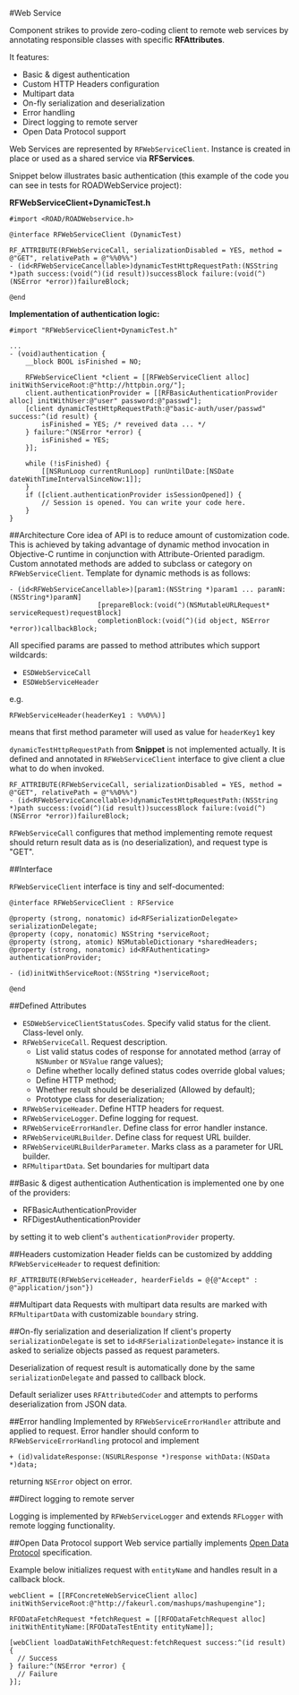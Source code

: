 
#Web Service

Component strikes to provide zero-coding client to remote web services by annotating responsible classes with specific  **RFAttributes**.

It features:

* Basic & digest authentication
* Custom HTTP Headers configuration
* Multipart data
* On-fly serialization and deserialization
* Error handling
* Direct logging to remote server
* Open Data Protocol support

Web Services are represented by `RFWebServiceClient`. Instance is created in place or used as a shared service via **RFServices**.

Snippet below illustrates basic authentication (this example of the code you can see in tests for ROADWebService project):

**RFWebServiceClient+DynamicTest.h**
```objc
#import <ROAD/ROADWebservice.h>

@interface RFWebServiceClient (DynamicTest)

RF_ATTRIBUTE(RFWebServiceCall, serializationDisabled = YES, method = @"GET", relativePath = @"%%0%%")
- (id<RFWebServiceCancellable>)dynamicTestHttpRequestPath:(NSString *)path success:(void(^)(id result))successBlock failure:(void(^)(NSError *error))failureBlock;

@end
```
**Implementation of authentication logic:**
```objc
#import "RFWebServiceClient+DynamicTest.h"
	
... 	
- (void)authentication {
  	__block BOOL isFinished = NO;
    
  	RFWebServiceClient *client = [[RFWebServiceClient alloc] initWithServiceRoot:@"http://httpbin.org/"];
  	client.authenticationProvider = [[RFBasicAuthenticationProvider alloc] initWithUser:@"user" password:@"passwd"];
  	[client dynamicTestHttpRequestPath:@"basic-auth/user/passwd" success:^(id result) {
      	isFinished = YES; /* reveived data ... */
  	} failure:^(NSError *error) {
      	isFinished = YES;
  	}];
    
  	while (!isFinished) {
      	[[NSRunLoop currentRunLoop] runUntilDate:[NSDate dateWithTimeIntervalSinceNow:1]];
  	}
  	if ([client.authenticationProvider isSessionOpened]) {
      	// Session is opened. You can write your code here.
  	}
}
```
##Architecture
Core idea of API is to reduce amount of customization code. This is achieved by taking advantage of dynamic method invocation in Objective-C runtime in conjunction with Attribute-Oriented paradigm. 
Custom annotated methods are added to subclass or category on `RFWebServiceClient`. Template for dynamic methods is as follows:
```objc
- (id<RFWebServiceCancellable>)[param1:(NSString *)param1 ... paramN:(NSString*)paramN]
                      [prepareBlock:(void(^)(NSMutableURLRequest* serviceRequest)requestBlock]
                      completionBlock:(void(^)(id object, NSError *error))callbackBlock;
```
All specified params are passed to method attributes which support wildcards:

* `ESDWebServiceCall`
* `ESDWebServiceHeader`

e.g. 
```objc
RFWebServiceHeader(headerKey1 : %%0%%)]
```
means that first method parameter will used as value for `headerKey1` key 

`dynamicTestHttpRequestPath` from **Snippet** is not implemented actually. It is defined and annotated in `RFWebServiceClient` interface to give client a clue what to do when invoked.
```objc
RF_ATTRIBUTE(RFWebServiceCall, serializationDisabled = YES, method = @"GET", relativePath = @"%%0%%")
- (id<RFWebServiceCancellable>)dynamicTestHttpRequestPath:(NSString *)path success:(void(^)(id result))successBlock failure:(void(^)(NSError *error))failureBlock;
```
`RFWebServiceCall` configures that method implementing remote request should return result data as is (no deserialization), and request type is "GET".

##Interface

`RFWebServiceClient` interface is tiny and self-documented:
```objc
@interface RFWebServiceClient : RFService
	
@property (strong, nonatomic) id<RFSerializationDelegate> serializationDelegate;
@property (copy, nonatomic) NSString *serviceRoot;
@property (strong, atomic) NSMutableDictionary *sharedHeaders;
@property (strong, nonatomic) id<RFAuthenticating> authenticationProvider;
	
- (id)initWithServiceRoot:(NSString *)serviceRoot;
	
@end
```
##Defined Attributes

* `ESDWebServiceClientStatusCodes`. Specify valid status for the client. Class-level only.
* `RFWebServiceCall`. Request description. 
	- List valid status codes of response for annotated method (array of `NSNumber` or `NSValue` range values);
	- Define whether locally defined status codes override global values;
	- Define HTTP method;
	- Whether result should be deserialized (Allowed by default); 
	- Prototype class for deserialization;
* `RFWebServiceHeader`. Define HTTP headers for request.
* `RFWebServiceLogger`. Define logging for request.
* `RFWebServiceErrorHandler`. Define class for error handler instance.
* `RFWebServiceURLBuilder`. Define class for request URL builder.
* `RFWebServiceURLBuilderParameter`. Marks class as a parameter for URL builder.
* `RFMultipartData`. Set boundaries for multipart data

##Basic & digest authentication
Authentication is implemented one by one of the providers:

* RFBasicAuthenticationProvider
* RFDigestAuthenticationProvider

by setting it to web client's `authenticationProvider` property.

##Headers customization
Header fields can be customized by addding `RFWebServiceHeader` to request definition:
```objc
RF_ATTRIBUTE(RFWebServiceHeader, hearderFields = @{@"Accept" : @"application/json"})
```
##Multipart data
Requests with multipart data results are marked with `RFMultipartData` with customizable `boundary` string.

##On-fly serialization and deserialization
If client's property `serializationDelegate` is set to `id<RFSerializationDelegate>` instance it is asked to serialize objects passed as request parameters.

Deserialization of request result is automatically done by the same `serializationDelegate` and passed to callback block.

Default serializer uses `RFAttributedCoder` and attempts to performs deserialization from JSON data.

##Error handling
Implemented by `RFWebServiceErrorHandler` attribute and applied to request. Error handler should conform to `RFWebServiceErrorHandling` protocol and implement
```objc
+ (id)validateResponse:(NSURLResponse *)response withData:(NSData *)data;
```
returning `NSError` object on error.

##Direct logging to remote server

Logging is implemented by `RFWebServiceLogger` and extends `RFLogger` with remote logging functionality.


##Open Data Protocol support
Web service partially implements [Open Data Protocol](http://en.wikipedia.org/wiki/Open_Data_Protocol) specification.

Example below initializes request with `entityName` and handles result in a callback block.  
```objc
webClient = [[RFConcreteWebServiceClient alloc] initWithServiceRoot:@"http://fakeurl.com/mashups/mashupengine"];
    
RFODataFetchRequest *fetchRequest = [[RFODataFetchRequest alloc] initWithEntityName:[RFODataTestEntity entityName]];

[webClient loadDataWithFetchRequest:fetchRequest success:^(id result) {
  // Success
} failure:^(NSError *error) {
  // Failure
}];
```